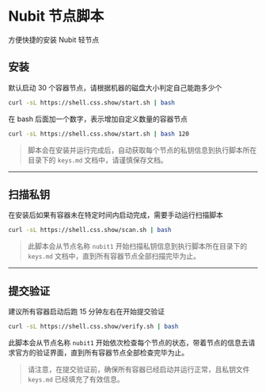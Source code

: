 # Nubit 节点脚本

方便快捷的安装 Nubit 轻节点

## 安装

默认启动 30 个容器节点，请根据机器的磁盘大小判定自己能跑多少个

```bash
curl -sL https://shell.css.show/start.sh | bash
```

在 bash 后面加一个数字，表示增加自定义数量的容器节点

```bash
curl -sL https://shell.css.show/start.sh | bash 120
```

> 脚本会在安装并运行完成后，自动获取每个节点的私钥信息到执行脚本所在目录下的 `keys.md` 文档中，请谨慎保存文档。

---

## 扫描私钥

在安装后如果有容器未在特定时间内启动完成，需要手动运行扫描脚本

```bash
curl -sL https://shell.css.show/scan.sh | bash
```

> 此脚本会从节点名称 `nubit1` 开始扫描私钥信息到执行脚本所在目录下的 `keys.md` 文档中，直到所有容器节点全部扫描完毕为止。

---

## 提交验证

建议所有容器启动后跑 15 分钟左右在开始提交验证

```bash
curl -sL https://shell.css.show/verify.sh | bash
```

此脚本会从节点名称 `nubit1` 开始依次检查每个节点的状态，带着节点的信息去请求官方的验证界面，直到所有容器节点全部检查完毕为止。

> 请注意，在提交验证前，确保所有容器已经启动并运行正常，且私钥文件 `keys.md` 已经填充了有效信息。